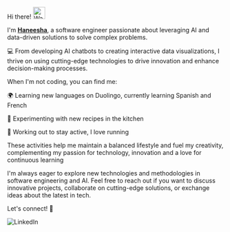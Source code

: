 Hi there! <img src="https://raw.githubusercontent.com/Tarikul-Islam-Anik/Animated-Fluent-Emojis/master/Emojis/Hand%20gestures/Waving%20Hand.png" alt="Waving Hand" width="28" height="28" />

I'm [**Haneesha**](https://haneesha2018.github.io/eportfolio), a software engineer passionate about leveraging AI and data-driven solutions to solve complex problems. 

💻 From developing AI chatbots to creating interactive data visualizations, I thrive on using cutting-edge technologies to drive innovation and enhance decision-making processes.

When I'm not coding, you can find me:

🌍 Learning new languages on Duolingo, currently learning Spanish and French

🍳 Experimenting with new recipes in the kitchen

💪 Working out to stay active, I love running

These activities help me maintain a balanced lifestyle and fuel my creativity, complementing my passion for technology,  innovation and a love for continuous learning

I'm always eager to explore new technologies and methodologies in software engineering and AI. Feel free to reach out if you want to discuss innovative projects, collaborate on cutting-edge solutions, or exchange ideas about the latest in tech.

Let's connect! 🌟

<img alt="LinkedIn" src="https://img.shields.io/badge/LinkedIn-%230E76A8.svg?&style=for-the-badge&logo=LinkedIn&logoColor=white" link="https://www.linkedin.com/in/haneesha-dushara/" />
